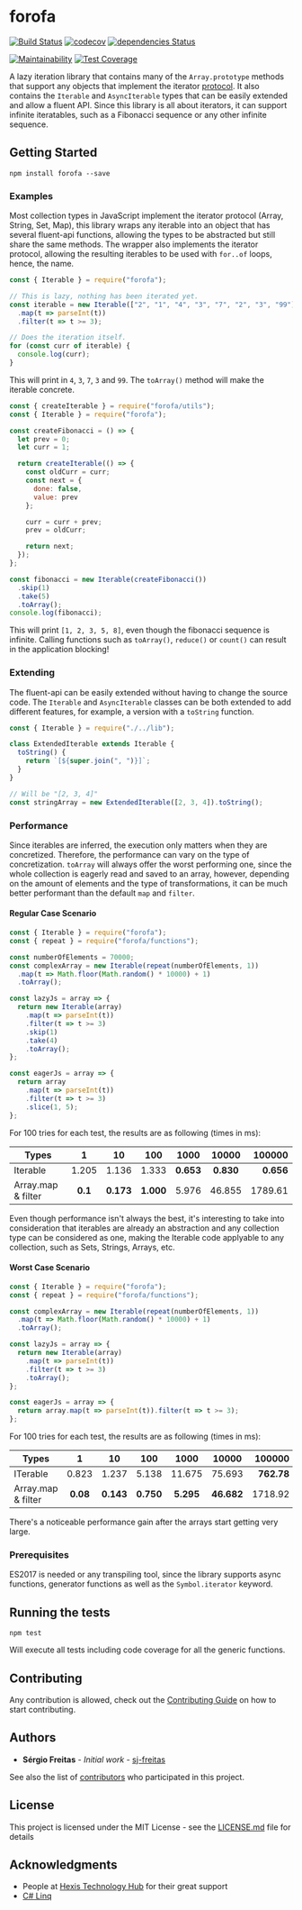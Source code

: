 # forofa

[![Build Status](https://travis-ci.org/sj-freitas/forofa.svg?branch=master)](https://travis-ci.org/sj-freitas/forofa)
[![codecov](https://codecov.io/gh/sj-freitas/forofa/branch/master/graph/badge.svg)](https://codecov.io/gh/sj-freitas/forofa)
[![dependencies Status](https://david-dm.org/sj-freitas/forofa/status.svg)](https://david-dm.org/sj-freitas/forofa)

[![Maintainability](https://api.codeclimate.com/v1/badges/61676b6d8d92faad718e/maintainability)](https://codeclimate.com/github/sj-freitas/forofa/maintainability)
[![Test Coverage](https://api.codeclimate.com/v1/badges/61676b6d8d92faad718e/test_coverage)](https://codeclimate.com/github/sj-freitas/forofa/test_coverage)

A lazy iteration library that contains many of the `Array.prototype` methods that support any objects that implement the iterator [protocol](https://developer.mozilla.org/en-US/docs/Web/JavaScript/Reference/Iteration_protocols). It also contains the `Iterable` and `AsyncIterable` types that can be easily extended and allow a fluent API. Since this library is all about iterators, it can support infinite iteratables, such as a Fibonacci sequence or any other infinite sequence.

## Getting Started

`npm install forofa --save`

### Examples

Most collection types in JavaScript implement the iterator protocol (Array, String, Set, Map), this library wraps any iterable into an object that has several fluent-api functions, allowing the types to be abstracted but still share the same methods. The wrapper also implements the iterator protocol, allowing the resulting iterables to be used with `for..of` loops, hence, the name.

```js
const { Iterable } = require("forofa");

// This is lazy, nothing has been iterated yet.
const iterable = new Iterable(["2", "1", "4", "3", "7", "2", "3", "99"])
  .map(t => parseInt(t))
  .filter(t => t >= 3);

// Does the iteration itself.
for (const curr of iterable) {
  console.log(curr);
}
```

This will print in `4`, `3`, `7`, `3` and `99`.
The `toArray()` method will make the iterable concrete.

```js
const { createIterable } = require("forofa/utils");
const { Iterable } = require("forofa");

const createFibonacci = () => {
  let prev = 0;
  let curr = 1;

  return createIterable(() => {
    const oldCurr = curr;
    const next = {
      done: false,
      value: prev
    };

    curr = curr + prev;
    prev = oldCurr;

    return next;
  });
};

const fibonacci = new Iterable(createFibonacci())
  .skip(1)
  .take(5)
  .toArray();
console.log(fibonacci);
```

This will print `[1, 2, 3, 5, 8]`, even though the fibonacci sequence is infinite. Calling functions such as `toArray()`, `reduce()` or `count()` can result in the application blocking!

### Extending

The fluent-api can be easily extended without having to change the source code. The `Iterable` and `AsyncIterable` classes can be both extended to add different features, for example, a version with a `toString` function.

```js
const { Iterable } = require("./../lib");

class ExtendedIterable extends Iterable {
  toString() {
    return `[${super.join(", ")}]`;
  }
}

// Will be "[2, 3, 4]"
const stringArray = new ExtendedIterable([2, 3, 4]).toString();
```

### Performance

Since iterables are inferred, the execution only matters when they are concretized. Therefore, the performance can vary on the type of concretization. `toArray` will always offer the worst performing one, since the whole collection is eagerly read and saved to an array, however, depending on the amount of elements and the type of transformations, it can be much better performant than the default `map` and `filter`.

#### Regular Case Scenario

```js
const { Iterable } = require("forofa");
const { repeat } = require("forofa/functions");

const numberOfElements = 70000;
const complexArray = new Iterable(repeat(numberOfElements, 1))
  .map(t => Math.floor(Math.random() * 10000) + 1)
  .toArray();

const lazyJs = array => {
  return new Iterable(array)
    .map(t => parseInt(t))
    .filter(t => t >= 3)
    .skip(1)
    .take(4)
    .toArray();
};

const eagerJs = array => {
  return array
    .map(t => parseInt(t))
    .filter(t => t >= 3)
    .slice(1, 5);
};
```

For 100 tries for each test, the results are as following (times in ms):

| Types              |    1    |    10     |    100    |   1000    |   10000   |    100000 |
| ------------------ | :-----: | :-------: | :-------: | :-------: | :-------: | --------: |
| Iterable           |  1.205  |   1.136   |   1.333   | **0.653** | **0.830** | **0.656** |
| Array.map & filter | **0.1** | **0.173** | **1.000** |   5.976   |  46.855   |   1789.61 |

Even though performance isn't always the best, it's interesting to take into consideration that iterables are already an abstraction and any collection type can be considered as one, making the Iterable code applyable to any collection, such as Sets, Strings, Arrays, etc.

#### Worst Case Scenario

```js
const { Iterable } = require("forofa");
const { repeat } = require("forofa/functions");

const complexArray = new Iterable(repeat(numberOfElements, 1))
  .map(t => Math.floor(Math.random() * 10000) + 1)
  .toArray();

const lazyJs = array => {
  return new Iterable(array)
    .map(t => parseInt(t))
    .filter(t => t >= 3)
    .toArray();
};

const eagerJs = array => {
  return array.map(t => parseInt(t)).filter(t => t >= 3);
};
```

For 100 tries for each test, the results are as following (times in ms):

| Types              |    1     |    10     |    100    |   1000    |   10000    |     100000 |
| ------------------ | :------: | :-------: | :-------: | :-------: | :--------: | ---------: |
| ITerable           |  0.823   |   1.237   |   5.138   |  11.675   |   75.693   | **762.78** |
| Array.map & filter | **0.08** | **0.143** | **0.750** | **5.295** | **46.682** |    1718.92 |

There's a noticeable performance gain after the arrays start getting very large.

### Prerequisites

ES2017 is needed or any transpiling tool, since the library supports async functions, generator functions as well as the `Symbol.iterator` keyword.

## Running the tests

`npm test`

Will execute all tests including code coverage for all the generic functions.

## Contributing

Any contribution is allowed, check out the [Contributing Guide](https://github.com/sj-freitas/forofa/blob/master/CONTRIBUTING.md) on how to start contributing.

## Authors

- **Sérgio Freitas** - _Initial work_ - [sj-freitas](https://github.com/sj-freitas)

See also the list of [contributors](https://github.com/sj-freitas/forofa/graphs/contributors) who participated in this project.

## License

This project is licensed under the MIT License - see the [LICENSE.md](LICENSE.md) file for details

## Acknowledgments

- People at [Hexis Technology Hub](https://hexis-hub.com/#home) for their great support
- [C# Linq](https://docs.microsoft.com/en-us/dotnet/csharp/programming-guide/concepts/linq/getting-started-with-linq)
